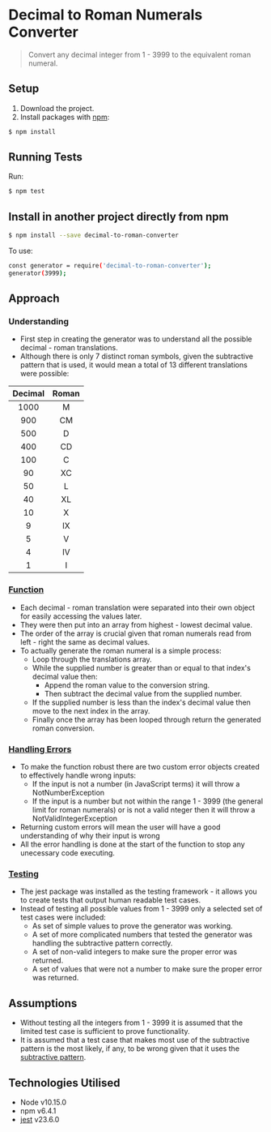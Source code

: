# Decimal to Roman Numerals Converter
  > Convert any decimal integer from 1 - 3999 to the equivalent roman numeral.

## Setup
1. Download the project.
2. Install packages with [npm](https://www.npmjs.com/):
```sh
$ npm install
```

## Running Tests
Run:
```sh
$ npm test
```

## Install in another project directly from npm
```sh
$ npm install --save decimal-to-roman-converter
```
To use:
```sh
const generator = require('decimal-to-roman-converter');
generator(3999);
``` 

## Approach
### Understanding

- First step in creating the generator was to understand all the possible decimal - roman translations. 
- Although there is only 7 distinct roman symbols, given the subtractive pattern that is used, it would mean a total of 13 different translations were possible:

Decimal | Roman 
:---: | :---: 
1000 | M 
900 | CM     
500 | D     
400 | CD     
100 | C      
90 | XC     
50 | L      
40 | XL     
10 | X      
9 | IX     
5 | V      
4 | IV     
1 | I      

### [Function](./index.js)

- Each decimal - roman translation were separated into their own object for easily accessing the values later.
- They were then put into an array from highest - lowest decimal value.
- The order of the array is crucial given that roman numerals read from left - right the same as decimal values.
- To actually generate the roman numeral is a simple process:
  - Loop through the translations array.
  - While the supplied number is greater than or equal to that index's decimal value then:
    - Append the roman value to the conversion string.
    - Then subtract the decimal value from the supplied number.
  - If the supplied number is less than the index's decimal value then move to the next index in the array.
  - Finally once the array has been looped through return the generated roman conversion.

### [Handling Errors](./errors.js)

- To make the function robust there are two custom error objects created to effectively handle wrong inputs:
  - If the input is not a number (in JavaScript terms) it will throw a NotNumberException
  - If the input is a number but not within the range 1 - 3999 (the general limit for roman numerals) or is not a valid nteger then it will throw a NotValidIntegerException
- Returning custom errors will mean the user will have a good understanding of why their input is wrong
- All the error handling is done at the start of the function to stop any unecessary code executing.

### [Testing](./test.js)

- The jest package was installed as the testing framework - it allows you to create tests that output human readable test cases.
- Instead of testing all possible values from 1 - 3999 only a selected set of test cases were included:
  - As set of simple values to prove the generator was working.
  - A set of more complicated numbers that tested the generator was handling the subtractive pattern correctly.
  - A set of non-valid integers to make sure the proper error was returned.
  - A set of values that were not a number to make sure the proper error was returned.

## Assumptions
- Without testing all the integers from 1 - 3999 it is assumed that the limited test case is sufficient to prove functionality.
- It is assumed that a test case that makes most use of the subtractive pattern is the most likely, if any, to be wrong given that it uses the [subtractive pattern](https://www.roman-numerals.org/subtract.html).

## Technologies Utilised
  - Node v10.15.0
  - npm v6.4.1
  - [jest](https://www.npmjs.com/package/jest) v23.6.0